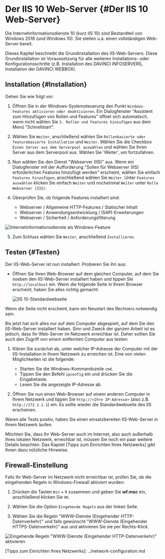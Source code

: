 # Der IIS 10 Web-Server {#Der IIS 10 Web-Server}

Die Internetinformationsdienste 10 (kurz IIS 10) sind Bestandteil von Windows 2016 (und Windows 10). Sie stellen u.a. einen vollständigen Web-Server bereit.

Dieses Kapitel beschreibt die Grundinstallation des IIS-Web-Servers. Diese Grundinstallation ist Voraussetzung für alle weiteren Installations- oder Konfigurationsschritte (z.B. Installation des DAVINCI INFOSERVERS, Installation der DAVINCI WEBBOX).

## Installation {#Installation}

Gehen Sie wie folgt vor:

1. Öffnen Sie in der Windows-Systemsteuerung den Punkt `Windows-Features aktivieren oder deaktivieren`. Ein Dialogfenster "Assistent zum Hinzufügen von Rollen und Features" öffnet sich automatisch, wenn nicht wählen Sie `2. Rollen und Features hinzufügen` aus dem Menü "Schnellstart".

2. Wählen Sie `Weiter`, anschließend wählen Sie `Rollenbasierte oder featurebasierte Installation` und `Weiter`. Wählen Sie die Checkbox `Einen Server aus dem Serverpool auswählen` und wählen Sie Ihren Server aus dem Serverpool aus. Wählen Sie 'Weiter', um fortzufahren.

3. Nun wählen Sie den Dienst "Webserver (IIS)" aus. Wenn ein Dialogfenster mit der Aufforderung "Sollen für Webserver (IIS) erforderlichen Features hinzufügt werden" erscheint, wählen Sie einfach `Features hinzufügen`, anschließend wählen Sie `Weiter`. Unter `Features auswählen` klicken Sie einfach `Weiter` und nocheinmal `Weiter` unter `Rolle Webserver (IIS)`.

4. Überprüfen Sie, ob folgende Features installiert sind:

   * Webserver / Allgemeine HTTP-Features / Statischer Inhalt
   * Webserver / Anwendungsentwicklung / ISAPI-Erweiterungen
   * Webserver / Sicherheit / Anforderungsfilterung  

![Internetinformationsdienste als Windows-Feature](../../images/IIS8-Windows-Features.png)

5. Zum Schluss wählen Sie `Weiter`, anschließend `Installieren`.

## Testen {#Testen}

Der IIS-Web-Server ist nun installiert. Probieren Sie ihn aus:

* Öffnen Sie Ihren Web-Browser auf dem gleichen Computer, auf dem Sie soeben den IIS-Web-Server installiert haben und tippen Sie `http://localhost` ein. Wenn die folgende Seite in Ihrem Browser erscheint, haben Sie alles richtig gemacht:

  ![IIS 10-Standardwebseite](../../images/iis-10-test.png)

Wenn die Seite nicht erscheint, kann ein Neustart des Rechners notwendig sein.

Bis jetzt hat sich alles nur auf dem Computer abgespielt, auf dem Sie den IIS-Web-Server installiert haben. Sinn und Zweck der ganzen Arbeit ist es jedoch, dass Ihr Web-Server im Netzwerk erreichbar ist. Daher sollten Sie auch den Zugriff von einem entfernten Computer aus testen:

1. Klären Sie zunächst ab, unter welcher IP-Adresse der Computer mit der IIS-Installation in Ihrem  Netzwerk zu erreichen ist. Eine von vielen Möglichkeiten ist die folgende:

   * Starten Sie die Windows-Kommandozeile `cmd`.
   * Tippen Sie den Befehl `ipconfig` ein und drücken Sie die Eingabetaste.
   * Lesen Sie die angezeigte IP-Adresse ab. 

2. Öffnen Sie nun einen Web-Browser auf einem anderen Computer in Ihrem Netzwerk und tippen Sie `http://<Ihre IP-Adresse>` (also z.B. `http://172.1.1.1`) ein. Es sollte wieder die Standardwebseite des IIS erscheinen.

Waren alle Tests positiv, haben Sie einen einsatzbereiten IIS-Web-Server in Ihrem Netzwerk laufen.

Möchten Sie, dass Ihr Web-Server auch im Internet, also auch außerhalb Ihres lokalen Netzwerk, erreichbar ist, müssen Sie noch ein paar weitere Details beachten. Das Kapitel \[Tipps zum Einrichten Ihres Netzwerks\] gibt Ihnen dazu nützliche Hinweise.

## Firewall-Einstellung

Falls Ihr Web-Server im Netzwerk nicht erreichbar ist, prüfen Sie, ob die eingehenden Regeln in Windows-Firewall aktiviert wurden:

1. Drücken die Tasten `Win` + `R` zusammen und geben Sie **wf.msc** ein, anschließend klicken Sie `OK`.  

2. Wählen Sie die Option `Eingehende Regeln` aus der linken Seite.  

3. Wählen Sie die Regeln "WWW-Dienste (Eingehender HTTP-Datenverkehr)" und falls gewünscht "WWW-Dienste (Eingehender HTTPS-Datenverkehr)" aus und aktivieren Sie sie per Rechts-Klick.

![Eingehende Regeln  &quot;WWW-Dienste (Eingehender HTTP-Datenverkehr)&quot; aktivieren](../../images/Eingehende-Regeln-IIS.png)

\[Tipps zum Einrichten Ihres Netzwerks\]: ../network-configuration.md

